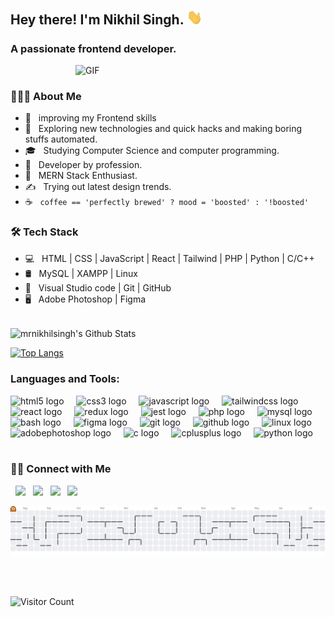<h2> Hey there! I'm Nikhil Singh. <img src="https://raw.githubusercontent.com/mrnikhilsingh/mrnikhilsingh/main/Hi.gif" width="25"></h2>
<h3>A passionate frontend developer.</h3>

<img align="right" alt="GIF" src="https://github.com/mrnikhilsingh/mrnikhilsingh/blob/main/gif4.gif?raw=true" width="400"/>

<br>

<h3> 👨🏻‍💻 About Me </h3>

- 🔭 &nbsp; improving my Frontend skills
- 🤔 &nbsp; Exploring new technologies and quick hacks and making boring stuffs automated.
- 🎓 &nbsp; Studying Computer Science and computer programming.
- 💼 &nbsp; Developer by profession.
- 🌱 &nbsp; MERN Stack Enthusiast.
- ✍️ &nbsp; Trying out latest design trends.
- ☕ &nbsp; `coffee == 'perfectly brewed' ? mood = 'boosted' : '!boosted'`

<h3>🛠 Tech Stack</h3>

- 💻 &nbsp; HTML | CSS | JavaScript | React | Tailwind | PHP | Python | C/C++
- 🛢 &nbsp; MySQL | XAMPP | Linux
- 🔧 &nbsp; Visual Studio code | Git | GitHub
- 🖥 &nbsp; Adobe Photoshop | Figma

<br>

<img align="center" src="https://github-readme-stats.vercel.app/api?username=mrnikhilsingh&include_all_commits=true&count_private=true&show_icons=true&line_height=20&title_color=7A7ADB&icon_color=2234AE&text_color=D3D3D3&bg_color=0,000000,130F40" alt="mrnikhilsingh's Github Stats">

</br>

[![Top Langs](https://github-readme-stats.vercel.app/api/top-langs/?username=mrnikhilsingh&layout=compact&text_color=daf7dc&bg_color=151515)](https://github.com/mrnikhilsingh/github-readme-stats)

<h3 align="left">Languages and Tools:</h3>

<div align="left">
  <img src="https://cdn.simpleicons.org/html5/E34F26" height="40" alt="html5 logo"  />
  <img width="12" />
  <img src="https://skillicons.dev/icons?i=css" height="40" alt="css3 logo"  />
  <img width="12" />
  <img src="https://skillicons.dev/icons?i=js" height="40" alt="javascript logo"  />
  <img width="12" />
  <img src="https://skillicons.dev/icons?i=tailwind" height="40" alt="tailwindcss logo"  />
  <img width="12" />
  <img src="https://skillicons.dev/icons?i=react" height="40" alt="react logo"  />
  <img width="12" />
  <img src="https://cdn.simpleicons.org/redux/764ABC" height="40" alt="redux logo"  />
  <img width="12" />
  <img src="https://cdn.simpleicons.org/jest/C21325" height="40" alt="jest logo"  />
  <img width="12">
  <img src="https://cdn.jsdelivr.net/gh/devicons/devicon/icons/php/php-original.svg" height="40" alt="php logo"  />
  <img width="12" />
  <img src="https://cdn.simpleicons.org/mysql/4479A1" height="40" alt="mysql logo"  />
  <img width="12" />
  <img src="https://cdn.simpleicons.org/gnubash/4EAA25" height="40" alt="bash logo"  />
  <img width="12" />
  <img src="https://cdn.jsdelivr.net/gh/devicons/devicon/icons/figma/figma-original.svg" height="40" alt="figma logo"  />
  <img width="12" />
  <img src="https://cdn.jsdelivr.net/gh/devicons/devicon/icons/git/git-original.svg" height="40" alt="git logo"  />
  <img width="12" />
  <img src="https://skillicons.dev/icons?i=github" height="40" alt="github logo"  />
  <img width="12" />
  <img src="https://cdn.jsdelivr.net/gh/devicons/devicon/icons/linux/linux-original.svg" height="40" alt="linux logo"  />
  <img width="12" />
  <img src="https://skillicons.dev/icons?i=ps" height="40" alt="adobephotoshop logo"  />
  <img width="12" />
  <img src="https://cdn.jsdelivr.net/gh/devicons/devicon/icons/c/c-original.svg" height="40" alt="c logo"  />
  <img width="12" />
  <img src="https://cdn.jsdelivr.net/gh/devicons/devicon/icons/cplusplus/cplusplus-original.svg" height="40" alt="cplusplus logo"  />
  <img width="12" />
  <img src="https://skillicons.dev/icons?i=py" height="40" alt="python logo"/>
  <img width="12" />
</div>

<br>

<h3> 🤝🏻 Connect with Me </h3>

<p>
&nbsp; <a href="https://www.linkedin.com/in/nikhilsingh818/" target="_blank" rel="noopener noreferrer"><img src="https://img.icons8.com/plasticine/100/000000/linkedin.png" width="50" /></a>
&nbsp; <a href="mailto:mrnikhilsingh88@gmail.com@gmail.com" target="_blank" rel="noopener noreferrer"><img src="https://img.icons8.com/plasticine/100/000000/gmail.png"  width="50" /></a>
&nbsp; <a href="https://twitter.com/nikhilsingh818" target="_blank" rel="noopener noreferrer"><img src="https://img.icons8.com/plasticine/100/000000/twitter.png" width="50" /></a>  
&nbsp; <a href="https://www.instagram.com/nikhilsingh.818/" target="_blank" rel="noopener noreferrer"><img src="https://img.icons8.com/plasticine/100/000000/instagram-new.png" width="50" /></a>  
</p>

<!-- <img src="https://raw.githubusercontent.com/mrnikhilsingh/mrnikhilsingh/output/snake.svg" alt="Snake animation" /> -->

<picture>
  <source media="(prefers-color-scheme: dark)" srcset="https://raw.githubusercontent.com/mrnikhilsingh/mrnikhilsingh/output/pacman-contribution-graph-dark.svg">
  <source media="(prefers-color-scheme: light)" srcset="https://raw.githubusercontent.com/mrnikhilsingh/mrnikhilsingh/output/pacman-contribution-graph.svg">
  <img alt="pacman contribution graph" src="https://raw.githubusercontent.com/mrnikhilsingh/mrnikhilsingh/output/pacman-contribution-graph.svg">
</picture>

<br><br>

![Visitor Count](https://komarev.com/ghpvc/?username=mrnikhilsingh&color=green&style=for-the-badge&base=1000)
